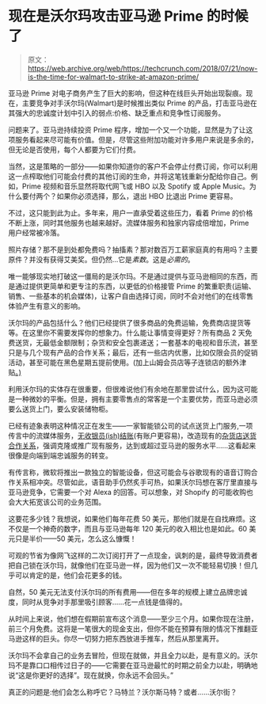 # 现在是沃尔玛攻击亚马逊 Prime  的时候了

> 原文：<https://web.archive.org/web/https://techcrunch.com/2018/07/21/now-is-the-time-for-walmart-to-strike-at-amazon-prime/>

亚马逊 Prime 对电子商务产生了巨大的影响，但这种在线巨头开始出现裂痕。现在，主要竞争对手沃尔玛(Walmart)是时候推出类似 Prime 的产品，打击亚马逊在其强大的忠诚度计划中引入的弱点:价格、缺乏重点和竞争性订阅服务。

问题来了。亚马逊持续投资 Prime 程序，增加一个又一个功能，显然是为了让这项服务看起来尽可能有价值。但是，尽管这些附加功能对许多用户来说是多余的，但无论是否使用，每个人都要为它们付费。

当然，这是策略的一部分——如果你知道你的客户不会停止付费订阅，你可以利用这一点榨取他们可能会付费的其他订阅的生命，并将这笔钱重新分配给你自己。例如，Prime 视频和音乐显然将取代网飞或 HBO 以及 Spotify 或 Apple Music。为什么要付两个？如果你必须选择，那么，退出 HBO 比退出 Prime 更容易。

不过，这只能到此为止。多年来，用户一直承受着这些压力，看着 Prime 的价格不断上涨，同时其他服务也越来越好。流媒体服务和独家内容成倍增加，Prime 用户经常被冷落。

照片存储？那不是到处都免费吗？抽搐素？那对数百万工薪家庭真的有用吗？主要原件？并没有获得艾美奖。但仍然…它是*素数*。这是*必需的*。

唯一能够现实地打破这一僵局的是沃尔玛。不是通过提供与亚马逊相同的东西，而是通过提供更简单和更专注的东西，以更低的价格接管 Prime 的繁重职责(运输、销售、一些基本的机会媒体)，让客户自由选择订阅，同时不会对他们的在线零售体验产生有意义的影响。

沃尔玛的产品包括什么？他们已经提供了很多商品的免费运输，免费商店提货等等。在这里你不需要发挥你的想象力。什么能让事情变得更好？所有商品 2 天免费送货，无最低金额限制；杂货和安全包裹递送；一套基本的电视和音乐流，甚至只是与几个现有产品的合作关系；最后，还有一些店内优惠，比如仅限会员的促销活动，甚至可能在黑色星期五提前使用。(加上山姆会员店等子连锁店的额外津贴[。)](https://web.archive.org/web/20230320023622/https://techcrunch.com/2018/02/14/bulk-retailer-sams-club-adds-free-shipping-in-bid-to-compete-with-amazon/)

利用沃尔玛的实体存在很重要，但很难说他们有余地在那里尝试什么，因为这可能是一种微妙的平衡。但是，拥有主要零售点的常客是一个主要优势，而亚马逊必须要么送货上门，要么安装储物柜。

已经有迹象表明这种情况正在发生——一家智能锁公司的试点送货上门服务,一项传言中的流媒体服务，[无收银员(ish)结账](https://web.archive.org/web/20230320023622/https://techcrunch.com/2018/04/19/walmart-launches-check-out-with-me-for-on-the-spot-checkouts-in-hundreds-of-u-s-stores/)(有账户更容易)，改造现有的[杂货店送货合作关系](https://web.archive.org/web/20230320023622/https://techcrunch.com/2018/03/13/walmart-to-expand-grocery-delivery-from-6-markets-to-100-by-year-end/)，强调克隆或推广现有服务，达到或超过亚马逊的服务水平……这看起来很像是向端到端忠诚服务的转变。

有传言称，微软将推出一款独立的智能设备，但这可能会与谷歌现有的语音订购合作关系相冲突。尽管如此，语音助手仍然炙手可热，如果沃尔玛想在客厅里直接与亚马逊竞争，它需要一个对 Alexa 的回答。可以想象，对 Shopify 的可能收购也会大大拓宽该公司的业务范围。

这要花多少钱？我想说，如果他们每年花费 50 美元，那他们就是在自找麻烦。这不仅是一个神奇的数字，而且与亚马逊每年 120 美元的收入相比也是如此。60 美元只是半价——50 美元，怎么这么慷慨！

可观的节省为像网飞这样的二次订阅打开了一点现金，讽刺的是，最终导致消费者把自己锁在沃尔玛，就像他们在亚马逊一样，因为他们又一次不能轻易切换！但几乎可以肯定的是，他们会花更多的钱。

自然，50 美元无法支付沃尔玛的所有费用——但在多年的规模上建立品牌忠诚度，同时从竞争对手那里吸引顾客……花一点钱是值得的。

从时间上来说，他们想在假期前宣布这个消息——至少三个月。如果你现在注册，前三个月免费。这将是一笔很大的现金支出，但你不能在预算有限的情况下推翻亚马逊这样的巨头。你尽一切努力把东西放进手推车，然后从那里离开。

沃尔玛不会拿自己的业务去冒险，但现在就做，并且全力以赴，是有意义的。沃尔玛不是靠口口相传过日子的——它需要在亚马逊最忙的时期之前全力以赴，明确地说“这是你更好的选择”。现在就换，你永远不会回头。”

真正的问题是:他们会怎么称呼它？马特兰？沃尔斯马特？或者……沃尔街？